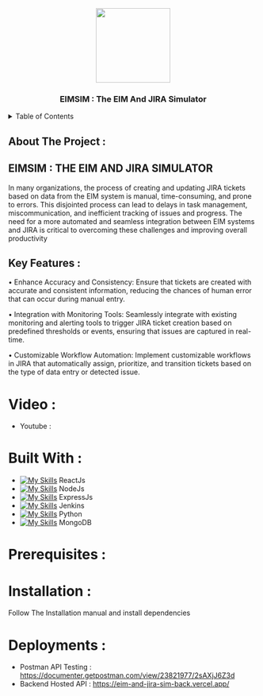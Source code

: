 <div align="center">
 <img src="https://github.com/user-attachments/assets/7b2bf691-110e-45a9-8454-a838d5aa1738" height="150px" width="150px" />
  <h3 align="center">EIMSIM : The EIM And JIRA Simulator</h3>
</div>
<details>
  <summary>Table of Contents</summary>
  <ol>
    <li>
      <a href="#about-the-project">About The Project</a>
      <ul>
        <li><a href="#built-with">Built With</a></li>
      </ul>
    </li>
    <li>
      <a href="#getting-started">Getting Started</a>
      <ul>
        <li><a href="#prerequisites">Prerequisites</a></li>
        <li><a href="#installation">Installation</a></li>
      </ul>
    </li>
    <li><a href="#usage">Usage</a></li>
  </ol>
</details>

## About The Project : 

## EIMSIM : THE EIM AND JIRA SIMULATOR 
In many organizations, the process of creating and updating JIRA tickets based on data from the EIM system is manual, time-consuming, and prone to errors. This disjointed process can lead to delays in task management, miscommunication, and inefficient tracking of issues and progress. The need for a more automated and seamless integration between EIM systems and JIRA is critical to overcoming these challenges and improving overall productivity

## Key Features :

•	Enhance Accuracy and Consistency:
Ensure that tickets are created with accurate and consistent information, reducing the chances of human error that can occur during manual entry.

•	Integration with Monitoring Tools:
Seamlessly integrate with existing monitoring and alerting tools to trigger JIRA ticket creation based on predefined thresholds or events, ensuring that issues are captured in real-time.

•	Customizable Workflow Automation:
Implement customizable workflows in JIRA that automatically assign, prioritize, and transition tickets based on the type of data entry or detected issue.



# Video :
- Youtube : 

# Built With : 

 - [![My Skills](https://skillicons.dev/icons?i=react&perline=3)](https://skillicons.dev) ReactJs
 - [![My Skills](https://skillicons.dev/icons?i=nodejs&perline=3)](https://skillicons.dev) NodeJs
 - [![My Skills](https://skillicons.dev/icons?i=express&perline=3)](https://skillicons.dev) ExpressJs
 - [![My Skills](https://skillicons.dev/icons?i=jenkins&perline=3)](https://skillicons.dev) Jenkins
 - [![My Skills](https://skillicons.dev/icons?i=python&perline=3)](https://skillicons.dev) Python
- [![My Skills](https://skillicons.dev/icons?i=mongodb&perline=3)](https://skillicons.dev) MongoDB

# Prerequisites : 


# Installation : 

Follow The Installation manual and install dependencies 


# Deployments :

- Postman API Testing : https://documenter.getpostman.com/view/23821977/2sAXjJ6Z3d
- Backend Hosted API : https://eim-and-jira-sim-back.vercel.app/
